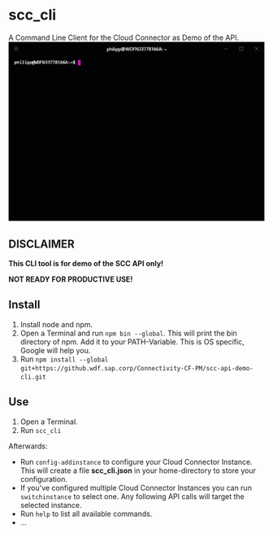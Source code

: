 # scc_cli
A Command Line Client for the Cloud Connector as Demo of the API.
![Demo](documentation/demo.gif)

## DISCLAIMER
**This CLI tool is for demo of the SCC API only!**

**NOT READY FOR PRODUCTIVE USE!**

## Install
1. Install node and npm.
1. Open a Terminal and run `npm bin --global`. This will print the bin directory of npm. Add it to your PATH-Variable. This is OS specific, Google will help you.
1. Run `npm install --global git+https://github.wdf.sap.corp/Connectivity-CF-PM/scc-api-demo-cli.git`

## Use
1. Open a Terminal.
1. Run `scc_cli`

Afterwards:
  - Run `config-addinstance` to configure your Cloud Connector Instance. This will create a file **scc_cli.json** in your home-directory to store your configuration.
  - If you've configured multiple Cloud Connector Instances you can run `switchinstance` to select one. Any following API calls will target the selected instance.
  - Run `help` to list all available commands.
  - ...
